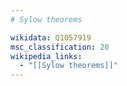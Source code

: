 ```yaml
---
# Sylow theorems

wikidata: Q1057919
msc_classification: 20
wikipedia_links:
  - "[[Sylow theorems]]"
---
```

